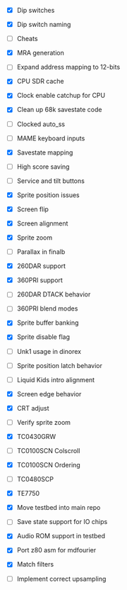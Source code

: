 - [x] Dip switches
- [x] Dip switch naming
- [ ] Cheats
- [x] MRA generation

- [ ] Expand address mapping to 12-bits

- [x] CPU SDR cache
- [x] Clock enable catchup for CPU
- [x] Clean up 68k savestate code
- [ ] Clocked auto_ss

- [ ] MAME keyboard inputs
- [x] Savestate mapping
- [ ] High score saving
- [ ] Service and tilt buttons


- [x] Sprite position issues
- [x] Screen flip
- [x] Screen alignment
- [x] Sprite zoom
- [ ] Parallax in finalb
- [x] 260DAR support
- [x] 360PRI support
- [ ] 260DAR DTACK behavior
- [ ] 360PRI blend modes
- [x] Sprite buffer banking
- [x] Sprite disable flag
- [ ] Unk1 usage in dinorex
- [ ] Sprite position latch behavior
- [ ] Liquid Kids intro alignment
- [x] Screen edge behavior
- [x] CRT adjust
- [ ] Verify sprite zoom
- [x] TC0430GRW
- [ ] TC0100SCN Colscroll
- [x] TC0100SCN Ordering
- [ ] TC0480SCP
- [x] TE7750
- [x] Move testbed into main repo
- [ ] Save state support for IO chips

- [x] Audio ROM support in testbed
- [x] Port z80 asm for mdfourier
- [x] Match filters
- [ ] Implement correct upsampling


